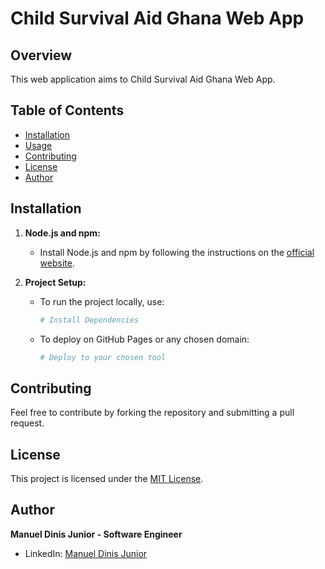 # Child Survival Aid Ghana Web App

## Overview

This web application aims to Child Survival Aid Ghana Web App.

## Table of Contents

- [Installation](#installation)
- [Usage](#usage)
- [Contributing](#contributing)
- [License](#license)
- [Author](#author)

## Installation

1. **Node.js and npm:**
   - Install Node.js and npm by following the instructions on the [official website](https://nodejs.org/).

2. **Project Setup:**
   - To run the project locally, use:
     ```bash
     # Install Dependencies
     ```

   - To deploy on GitHub Pages or any chosen domain:
     ```bash
     # Deploy to your chosen tool
     ```

## Contributing

Feel free to contribute by forking the repository and submitting a pull request.

## License

This project is licensed under the [MIT License](https://opensource.org/licenses/MIT).

## Author

**Manuel Dinis Junior - Software Engineer**
- LinkedIn: [Manuel Dinis Junior](https://www.linkedin.com/in/manuel-dinis-junior/)

